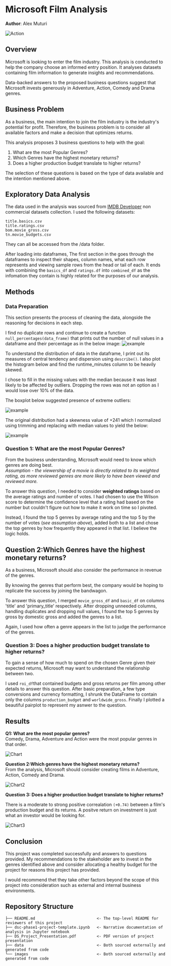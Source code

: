 # Microsoft Film Analysis

**Author**: Alex Muturi

![Action](images/action.gif "segment") 



## Overview
Microsoft is looking to enter the film industry. This analysis is conducted to help the company choose an informed entry position. It analyses datasets containing film information to generate insights and recommendations. 

Data-backed answers to the proposed business questions suggest that Microsoft invests generously in Adventure, Action, Comedy and Drama genres.



## Business Problem
As a business, the main intention to join the film industry is the industry's potential for profit. Therefore, the business problem is to consider all available factors and make a decision that optimizes returns. 

This analysis proposes 3 business questions to help with the goal:
1. What are the most Popular Genres? 
2. Which Genres have the highest monetary returns?
3. Does a higher production budget translate to higher returns?

The selection of these questions is based on the type of data available and the intention mentioned above. 


## Exploratory Data Analysis
The data used in the analysis was sourced from [IMDB Developer](https://developer.imdb.com/non-commercial-datasets/) non commercial datasets collection. I used the following datasets:

 ```
title.basics.csv
title.ratings.csv
bom.movie_gross.csv
tn.movie_budgets.csv
```
They can all be accessed from the /data folder.


After loading into dataframes, The first section in the goes through the dataframes to inspect their shapes, column names, what each row represents and viewing sample rows from the head or tail of each. It ends with combining the `basics_df` and `ratings.df` into `combined_df` as the infomation they contain is highly related for the purposes of our analysis.

## Methods

### Data Preparation
This section presents the process of cleaning the data, alongside the reasoning for decisions in each step.


I find no duplicate rows and continue to create a function `null_percentages(data_frame)` that prints out the number of null values in a dataframe and their percentage as in the below image:
![example](images/null_percentages.png)

To understand the distribution of data in the dataframe, I print out its measures of central tendency and dispersion using `describe()`. I also plot the histogram below and find the runtime_minutes column to be heavily skewed.

I chose to fill in the missing values with the median because it was least likely to be affected by outliers. Dropping the rows was not an option as I would lose over 10% of the data.

The boxplot below suggested presence of extreme outliers:

![example](images/outliers_present.jpeg)

The original distribution had a skewness value of +241 which I normalized using trimming and replacing with median values to yield the below:

![example](images/outliers_absent.jpeg)


### Question 1: What are the most Popular Genres? 
From the business understanding, Microsoft would need to know which genres are doing best.\
*Assumption - the viewership of a movie is directly related to its weighted rating, as more reviewed genres are more likely to have been viewed and reviewed more.*

To answer this question, I needed to consider **weighted ratings** based on the average ratings and number of votes. I had chosen to use the Wilson score to determine the confidence level that a rating had based on the number but couldn't figure out how to make it work on time so I pivoted.

Instead, I found the top 5 genres by average rating and the top 5 by the number of votes (*see assumption above*), added both to a list and chose the top genres by how frequently they appeared in that list. I believe the logic holds.

## Question 2:Which Genres have the highest monetary returns?
As a business, Microsoft should also consider the performance in revenue of the genres.

By knowing the genres that perform best, the company would be hoping to replicate the success by joining the bandwagon.

To answer this question, I merged `movie_gross_df` and `basic_df` on columns 'title' and 'primary_title' respectively. After dropping unneeded columns, handling duplicates and dropping null values, I found the top 5 genres by gross by domestic gross and added the genres to a list.

Again, I used how often a genre appears in the list to judge the performance of the genres. 

### Question 3: Does a higher production budget translate to higher returns?

To gain a sense of how much to spend on the chosen Genre given their expected returns, Microsoft may want to understand the relationship between two.

I used `roi_df`that contained budgets and gross returns per film among other details  to answer this question. After basic preparation, a few type conversions and currency formatting, I shrunk the DataFrame to contain only the columns `production_budget` and `worldwide_gross`. Finally I plotted a beautiful pairplot to represent my asnwer to the question. 

## Results
**Q1: What are the most popular genres?**\
Comedy, Drama, Adventure and Action were the most popular genres in that order.

![Chart](images/question_1.jpg)

**Question 2:Which genres have the highest monetary returns?**\
From the analysis, Microsoft should consider creating films in Adventure, Action, Comedy and Drama.

![Chart2](images/question_2.jpg)

**Question 3: Does a higher production budget translate to higher returns?**

There is a moderate to strong positive correalation `(+0.74)` between a film's production budget and its returns. A positve return on investment is just what an investor would be looking for.

![Chart3](images/question_3.png)


## Conclusion

This project was completed successfully and answers to questions provided. My recommendations to the stakeholder are to invest in the genres identified above and consider allocating a healthy budget for the project for reasons this project has provided. 

I would recommend thet they take other factors beyond the scope of this project into consideration such as external and internal business environments.

## Repository Structure



```
├── README.md                           <- The top-level README for reviewers of this project
├── dsc-phase1-project-template.ipynb   <- Narrative documentation of analysis in Jupyter notebook
├── DS_Project_Presentation.pdf         <- PDF version of project presentation
├── data                                <- Both sourced externally and generated from code
└── images                              <- Both sourced externally and generated from code
```
